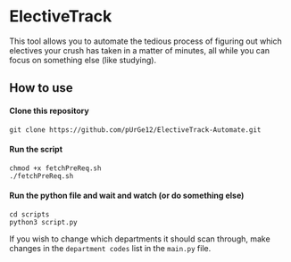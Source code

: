 # ElectiveTrack

This tool allows you to automate the tedious process of figuring out which electives your crush has taken in a matter of minutes, all while you can focus on something else (like studying). 

## How to use

#### Clone this repository

    git clone https://github.com/pUrGe12/ElectiveTrack-Automate.git

#### Run the script

    chmod +x fetchPreReq.sh
    ./fetchPreReq.sh

#### Run the python file and wait and watch (or do something else)

    cd scripts
    python3 script.py

If you wish to change which departments it should scan through, make changes in the `department codes` list in the `main.py` file. 
